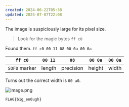 ```yaml
---
created: 2024-06-22T05:38
updated: 2024-07-07T22:08
---
```


The image is suspiciously large for its pixel size.

 > Look for the magic bytes `ff c0`

Found them. `ff c0 00 11 08 00 0a 00 0a`

| `ff c0`       | `00 11` | `08`      | `00 0a` | `00 0a` |
| ------------- | ------- | --------- | ------- | ------- |
| `SOF0` marker | length  | precision | height  | width   |

Turns out the correct width is `00 a0`.

![image.png](https://res.cloudinary.com/kumonochisanaka/image/upload/v1719049731/2024/06/037531ce8e921f5de2ab1b0569667353.png)

```
FLAG{b1g_en0ugh}
```
